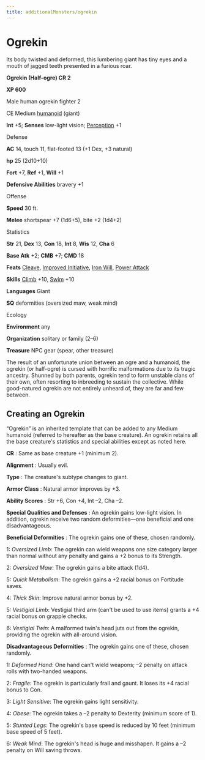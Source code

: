 ```yaml
---
title: additionalMonsters/ogrekin
---
```

# Ogrekin

Its body twisted and deformed, this lumbering giant has tiny eyes and a mouth of jagged teeth presented in a furious roar.

**Ogrekin (Half-ogre) CR 2**

**XP 600**

Male human ogrekin fighter 2

CE Medium [humanoid](monsters/creatureTypes#_humanoid) (giant)

**Int** +5; **Senses** low-light vision; [Perception](additionalMonsters/../skills/perception#_perception) +1

Defense

**AC** 14, touch 11, flat-footed 13 (+1 Dex, +3 natural)

**hp** 25 (2d10+10)

**Fort** +7, **Ref** +1, **Will** +1

**Defensive Abilities** bravery +1

Offense

**Speed** 30 ft.

**Melee** shortspear +7 (1d6+5), bite +2 (1d4+2)

Statistics

**Str** 21, **Dex** 13, **Con** 18, **Int** 8, **Wis** 12, **Cha** 6

**Base Atk** +2; **CMB** +7; **CMD** 18

**Feats** [Cleave](additionalMonsters/../feats#_cleave), [Improved Initiative](additionalMonsters/../feats#_improved-initiative), [Iron Will](additionalMonsters/../feats#_iron-will), [Power Attack](additionalMonsters/../feats#_power-attack)

**Skills** [Climb](additionalMonsters/../skills/climb#_climb) +10, [Swim](additionalMonsters/../skills/swim#_swim) +10

**Languages** Giant

**SQ** deformities (oversized maw, weak mind)

Ecology

**Environment** any

**Organization** solitary or family (2–6)

**Treasure** NPC gear (spear, other treasure)

The result of an unfortunate union between an ogre and a humanoid, the ogrekin (or half-ogre) is cursed with horrific malformations due to its tragic ancestry. Shunned by both parents, ogrekin tend to form unstable clans of their own, often resorting to inbreeding to sustain the collective. While good-natured ogrekin are not entirely unheard of, they are far and few between.

## Creating an Ogrekin

“Ogrekin” is an inherited template that can be added to any Medium humanoid (referred to hereafter as the base creature). An ogrekin retains all the base creature's statistics and special abilities except as noted here.

**CR** : Same as base creature +1 (minimum 2).

**Alignment** : Usually evil.

**Type** : The creature's subtype changes to giant.

**Armor Class** : Natural armor improves by +3.

**Ability Scores** : Str +6, Con +4, Int –2, Cha –2.

**Special Qualities and Defenses** : An ogrekin gains low-light vision. In addition, ogrekin receive two random deformities—one beneficial and one disadvantageous.

**Beneficial Deformities** : The ogrekin gains one of these, chosen randomly.

1: _Oversized Limb_: The ogrekin can wield weapons one size category larger than normal without any penalty and gains a +2 bonus to its Strength.

2: _Oversized Maw_: The ogrekin gains a bite attack (1d4).

5: _Quick Metabolism_: The ogrekin gains a +2 racial bonus on Fortitude saves.

4: _Thick Skin_: Improve natural armor bonus by +2.

5: _Vestigial Limb_: Vestigial third arm (can't be used to use items) grants a +4 racial bonus on grapple checks.

6: _Vestigial Twin_: A malformed twin's head juts out from the ogrekin, providing the ogrekin with all-around vision.

**Disadvantageous Deformities** : The ogrekin gains one of these, chosen randomly.

1: _Deformed Hand_: One hand can't wield weapons; –2 penalty on attack rolls with two-handed weapons.

2: _Fragile_: The ogrekin is particularly frail and gaunt. It loses its +4 racial bonus to Con.

3: _Light Sensitive_: The ogrekin gains light sensitivity.

4: _Obese_: The ogrekin takes a –2 penalty to Dexterity (minimum score of 1).

5: _Stunted Legs_: The ogrekin's base speed is reduced by 10 feet (minimum base speed of 5 feet).

6: _Weak Mind_: The ogrekin's head is huge and misshapen. It gains a –2 penalty on Will saving throws.

